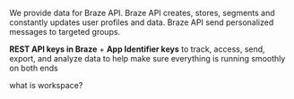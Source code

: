 We provide data for Braze API.
Braze API creates, stores, segments and constantly updates user profiles and data.
Braze API send personalized messages to targeted groups.

**REST API keys in Braze** + **App Identifier keys** to track, access, send, export, and analyze data to help make sure everything is running smoothly on both ends

what is workspace?
